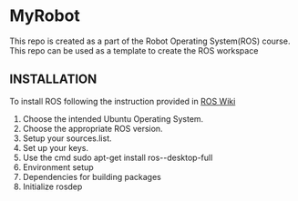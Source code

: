 # MyRobot
This repo is created as a part of the Robot Operating System(ROS) course.
This repo can be used as a template to create the ROS workspace

## INSTALLATION
To install ROS following the instruction provided in [ROS Wiki](http://wiki.ros.org/ROS/Installation)
1. Choose the intended Ubuntu Operating System.
2. Choose the appropriate ROS version.
3. Setup your sources.list.
4. Set up your keys.
5. Use the cmd sudo apt-get install ros-<ROS Version>-desktop-full
6. Environment setup
7. Dependencies for building packages
8. Initialize rosdep


